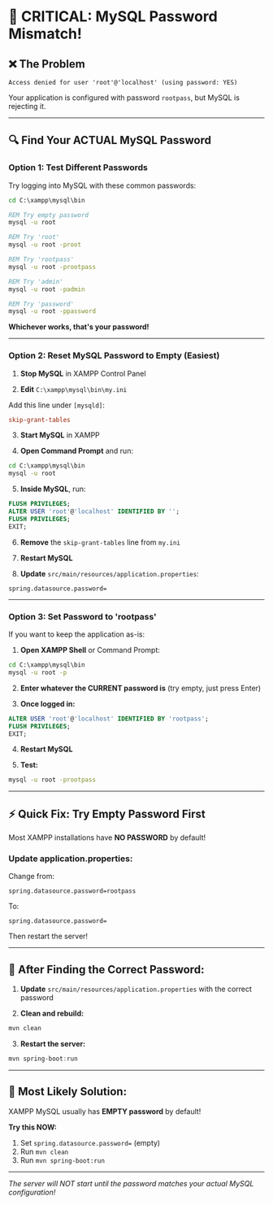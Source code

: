 # 🔴 CRITICAL: MySQL Password Mismatch!

## ❌ The Problem
```
Access denied for user 'root'@'localhost' (using password: YES)
```

Your application is configured with password `rootpass`, but MySQL is rejecting it.

---

## 🔍 **Find Your ACTUAL MySQL Password**

### **Option 1: Test Different Passwords**

Try logging into MySQL with these common passwords:

```cmd
cd C:\xampp\mysql\bin

REM Try empty password
mysql -u root

REM Try 'root'
mysql -u root -proot

REM Try 'rootpass'
mysql -u root -prootpass

REM Try 'admin'
mysql -u root -padmin

REM Try 'password'
mysql -u root -ppassword
```

**Whichever works, that's your password!**

---

### **Option 2: Reset MySQL Password to Empty (Easiest)**

1. **Stop MySQL** in XAMPP Control Panel

2. **Edit** `C:\xampp\mysql\bin\my.ini`

Add this line under `[mysqld]`:
```ini
skip-grant-tables
```

3. **Start MySQL** in XAMPP

4. **Open Command Prompt** and run:
```cmd
cd C:\xampp\mysql\bin
mysql -u root
```

5. **Inside MySQL**, run:
```sql
FLUSH PRIVILEGES;
ALTER USER 'root'@'localhost' IDENTIFIED BY '';
FLUSH PRIVILEGES;
EXIT;
```

6. **Remove** the `skip-grant-tables` line from `my.ini`

7. **Restart MySQL**

8. **Update** `src/main/resources/application.properties`:
```properties
spring.datasource.password=
```

---

### **Option 3: Set Password to 'rootpass'**

If you want to keep the application as-is:

1. **Open XAMPP Shell** or Command Prompt:
```cmd
cd C:\xampp\mysql\bin
mysql -u root -p
```

2. **Enter whatever the CURRENT password is** (try empty, just press Enter)

3. **Once logged in:**
```sql
ALTER USER 'root'@'localhost' IDENTIFIED BY 'rootpass';
FLUSH PRIVILEGES;
EXIT;
```

4. **Restart MySQL**

5. **Test:**
```cmd
mysql -u root -prootpass
```

---

## ⚡ **Quick Fix: Try Empty Password First**

Most XAMPP installations have **NO PASSWORD** by default!

### **Update application.properties:**

Change from:
```properties
spring.datasource.password=rootpass
```

To:
```properties
spring.datasource.password=
```

Then restart the server!

---

## 📝 **After Finding the Correct Password:**

1. **Update** `src/main/resources/application.properties` with the correct password

2. **Clean and rebuild:**
```powershell
mvn clean
```

3. **Restart the server:**
```powershell
mvn spring-boot:run
```

---

## 🎯 **Most Likely Solution:**

XAMPP MySQL usually has **EMPTY password** by default!

**Try this NOW:**
1. Set `spring.datasource.password=` (empty)
2. Run `mvn clean`  
3. Run `mvn spring-boot:run`

---

*The server will NOT start until the password matches your actual MySQL configuration!*
